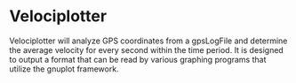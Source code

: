 # Velociplotter
Velociplotter will analyze GPS coordinates from a gpsLogFile and determine the average velocity for every second within the time period. It is designed to output a format that can be read by various graphing programs that utilize the gnuplot framework.
